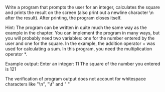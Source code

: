 Write a program that prompts the user for an integer, calculates the square and prints the result on the screen (also print out a newline character \n after the result). After printing, the program closes itself.

Hint:
The program can be written in quite much the same way as the example in the chapter. You can implement the program in many ways, but you will probably need two variables: one for the number entered by the user and one for the square. In the example, the addition operator + was used for calculating a sum. In this program, you need the multiplication operator *.

Example output:
Enter an integer: 11
The square of the number you entered is 121

The verification of program output does not account for whitespace characters like "\n", "\t" and " "